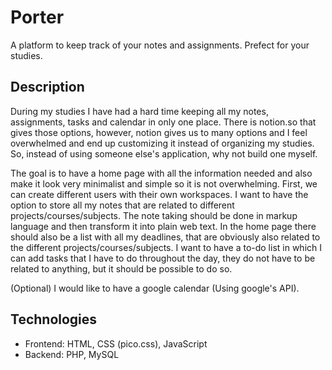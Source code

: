 # Porter
A platform to keep track of your notes and assignments. Prefect for your studies.

## Description
During my studies I have had a hard time keeping all my notes, assignments, tasks and calendar in only one place. There is notion.so that gives those options, however, notion gives us to many options and I feel overwhelmed and end up customizing it instead of organizing my studies. So, instead of using someone else's application, why not build one myself.  

The goal is to have a home page with all the information needed and also make it look very minimalist and simple so it is not overwhelming. First, we can create different users with their own workspaces. I want to have the option to store all my notes that are related to different projects/courses/subjects. The note taking should be done in markup language and then transform it into plain web text. In the home page there should also be a list with all my deadlines, that are obviously also related to the different  projects/courses/subjects. I want to have a to-do list in which I can add tasks that I have to do throughout the day, they do not have to be related to anything, but it should be possible to do so. 

(Optional) I would like to have a google calendar (Using google's API).

## Technologies
- Frontend: HTML, CSS (pico.css), JavaScript
- Backend: PHP, MySQL
